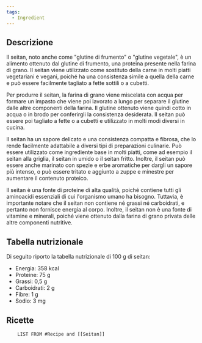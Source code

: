 ```yaml
---
tags:
  - Ingredient
---
```



## Descrizione

Il seitan, noto anche come "glutine di frumento" o "glutine vegetale", è un alimento ottenuto dal glutine di frumento, una proteina presente nella farina di grano. Il seitan viene utilizzato come sostituto della carne in molti piatti vegetariani e vegani, poiché ha una consistenza simile a quella della carne e può essere facilmente tagliato a fette sottili o a cubetti.

Per produrre il seitan, la farina di grano viene miscelata con acqua per formare un impasto che viene poi lavorato a lungo per separare il glutine dalle altre componenti della farina. Il glutine ottenuto viene quindi cotto in acqua o in brodo per conferirgli la consistenza desiderata. Il seitan può essere poi tagliato a fette o a cubetti e utilizzato in molti modi diversi in cucina.

Il seitan ha un sapore delicato e una consistenza compatta e fibrosa, che lo rende facilmente adattabile a diversi tipi di preparazioni culinarie. Può essere utilizzato come ingrediente base in molti piatti, come ad esempio il seitan alla griglia, il seitan in umido o il seitan fritto. Inoltre, il seitan può essere anche marinato con spezie e erbe aromatiche per dargli un sapore più intenso, o può essere tritato e aggiunto a zuppe e minestre per aumentare il contenuto proteico.

Il seitan è una fonte di proteine di alta qualità, poiché contiene tutti gli aminoacidi essenziali di cui l'organismo umano ha bisogno. Tuttavia, è importante notare che il seitan non contiene né grassi né carboidrati, e pertanto non fornisce energia al corpo. Inoltre, il seitan non è una fonte di vitamine e minerali, poiché viene ottenuto dalla farina di grano privata delle altre componenti nutritive.

## Tabella nutrizionale

Di seguito riporto la tabella nutrizionale di 100 g di seitan:

- Energia: 358 kcal
- Proteine: 75 g
- Grassi: 0,5 g
- Carboidrati: 2 g
- Fibre: 1 g
- Sodio: 3 mg

## Ricette
```dataview
	LIST FROM #Recipe and [[Seitan]]
```